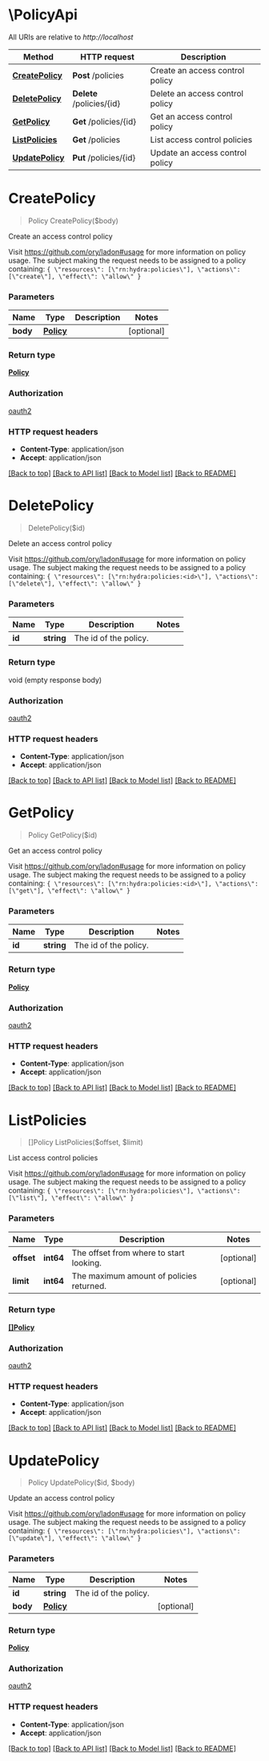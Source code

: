 # \PolicyApi

All URIs are relative to *http://localhost*

Method | HTTP request | Description
------------- | ------------- | -------------
[**CreatePolicy**](PolicyApi.md#CreatePolicy) | **Post** /policies | Create an access control policy
[**DeletePolicy**](PolicyApi.md#DeletePolicy) | **Delete** /policies/{id} | Delete an access control policy
[**GetPolicy**](PolicyApi.md#GetPolicy) | **Get** /policies/{id} | Get an access control policy
[**ListPolicies**](PolicyApi.md#ListPolicies) | **Get** /policies | List access control policies
[**UpdatePolicy**](PolicyApi.md#UpdatePolicy) | **Put** /policies/{id} | Update an access control policy


# **CreatePolicy**
> Policy CreatePolicy($body)

Create an access control policy

Visit https://github.com/ory/ladon#usage for more information on policy usage.  The subject making the request needs to be assigned to a policy containing:  ``` { \"resources\": [\"rn:hydra:policies\"], \"actions\": [\"create\"], \"effect\": \"allow\" } ```


### Parameters

Name | Type | Description  | Notes
------------- | ------------- | ------------- | -------------
 **body** | [**Policy**](Policy.md)|  | [optional] 

### Return type

[**Policy**](policy.md)

### Authorization

[oauth2](../README.md#oauth2)

### HTTP request headers

 - **Content-Type**: application/json
 - **Accept**: application/json

[[Back to top]](#) [[Back to API list]](../README.md#documentation-for-api-endpoints) [[Back to Model list]](../README.md#documentation-for-models) [[Back to README]](../README.md)

# **DeletePolicy**
> DeletePolicy($id)

Delete an access control policy

Visit https://github.com/ory/ladon#usage for more information on policy usage.  The subject making the request needs to be assigned to a policy containing:  ``` { \"resources\": [\"rn:hydra:policies:<id>\"], \"actions\": [\"delete\"], \"effect\": \"allow\" } ```


### Parameters

Name | Type | Description  | Notes
------------- | ------------- | ------------- | -------------
 **id** | **string**| The id of the policy. | 

### Return type

void (empty response body)

### Authorization

[oauth2](../README.md#oauth2)

### HTTP request headers

 - **Content-Type**: application/json
 - **Accept**: application/json

[[Back to top]](#) [[Back to API list]](../README.md#documentation-for-api-endpoints) [[Back to Model list]](../README.md#documentation-for-models) [[Back to README]](../README.md)

# **GetPolicy**
> Policy GetPolicy($id)

Get an access control policy

Visit https://github.com/ory/ladon#usage for more information on policy usage.  The subject making the request needs to be assigned to a policy containing:  ``` { \"resources\": [\"rn:hydra:policies:<id>\"], \"actions\": [\"get\"], \"effect\": \"allow\" } ```


### Parameters

Name | Type | Description  | Notes
------------- | ------------- | ------------- | -------------
 **id** | **string**| The id of the policy. | 

### Return type

[**Policy**](policy.md)

### Authorization

[oauth2](../README.md#oauth2)

### HTTP request headers

 - **Content-Type**: application/json
 - **Accept**: application/json

[[Back to top]](#) [[Back to API list]](../README.md#documentation-for-api-endpoints) [[Back to Model list]](../README.md#documentation-for-models) [[Back to README]](../README.md)

# **ListPolicies**
> []Policy ListPolicies($offset, $limit)

List access control policies

Visit https://github.com/ory/ladon#usage for more information on policy usage.  The subject making the request needs to be assigned to a policy containing:  ``` { \"resources\": [\"rn:hydra:policies\"], \"actions\": [\"list\"], \"effect\": \"allow\" } ```


### Parameters

Name | Type | Description  | Notes
------------- | ------------- | ------------- | -------------
 **offset** | **int64**| The offset from where to start looking. | [optional] 
 **limit** | **int64**| The maximum amount of policies returned. | [optional] 

### Return type

[**[]Policy**](policy.md)

### Authorization

[oauth2](../README.md#oauth2)

### HTTP request headers

 - **Content-Type**: application/json
 - **Accept**: application/json

[[Back to top]](#) [[Back to API list]](../README.md#documentation-for-api-endpoints) [[Back to Model list]](../README.md#documentation-for-models) [[Back to README]](../README.md)

# **UpdatePolicy**
> Policy UpdatePolicy($id, $body)

Update an access control policy

Visit https://github.com/ory/ladon#usage for more information on policy usage.  The subject making the request needs to be assigned to a policy containing:  ``` { \"resources\": [\"rn:hydra:policies\"], \"actions\": [\"update\"], \"effect\": \"allow\" } ```


### Parameters

Name | Type | Description  | Notes
------------- | ------------- | ------------- | -------------
 **id** | **string**| The id of the policy. | 
 **body** | [**Policy**](Policy.md)|  | [optional] 

### Return type

[**Policy**](policy.md)

### Authorization

[oauth2](../README.md#oauth2)

### HTTP request headers

 - **Content-Type**: application/json
 - **Accept**: application/json

[[Back to top]](#) [[Back to API list]](../README.md#documentation-for-api-endpoints) [[Back to Model list]](../README.md#documentation-for-models) [[Back to README]](../README.md)

